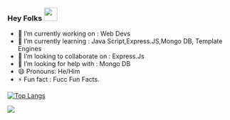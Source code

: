 ### Hey Folks <img src="https://raw.githubusercontent.com/MartinHeinz/MartinHeinz/master/wave.gif" width="30px">

- 🔭 I’m currently working on : Web Devs
- 🌱 I’m currently learning : Java Script,Express.JS,Mongo DB, Template Engines
- 👯 I’m looking to collaborate on : Express.Js
- 🤔 I’m looking for help with : Mongo DB
- 😄 Pronouns: He/Him
- ⚡ Fun fact : Fucc Fun Facts. 

[![Top Langs](https://github-readme-stats.vercel.app/api/top-langs/?username=PRINCE-RANA123)](https://github.com/PRINCE-RANA123/github-readme-stats)


<img align="center" src="https://github-readme-stats.vercel.app/api?username=PRINCE-RANA123&&show_icons=true&title_color=ffffff&icon_color=bb2acf&text_color=daf7dc&bg_color=191919" />
